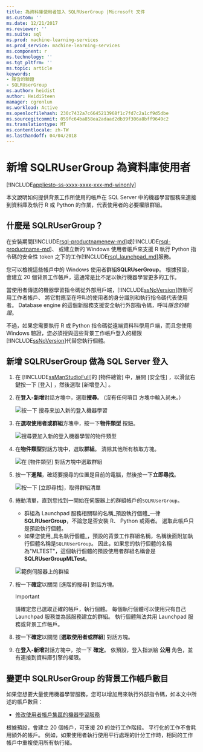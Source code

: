 ```yaml
---
title: 為資料庫使用者加入 SQLRUserGroup |Microsoft 文件
ms.custom: ''
ms.date: 12/21/2017
ms.reviewer: ''
ms.suite: sql
ms.prod: machine-learning-services
ms.prod_service: machine-learning-services
ms.component: r
ms.technology: ''
ms.tgt_pltfrm: ''
ms.topic: article
keywords:
- 隱含的驗證
- SQLRUserGroup
ms.author: heidist
author: HeidiSteen
manager: cgronlun
ms.workload: Active
ms.openlocfilehash: 230c7432a7c6645213968f1c7fd7c2a1cf9d5dbe
ms.sourcegitcommit: 059fc64ba858ea2adaad2db39f306a8bff9649c2
ms.translationtype: MT
ms.contentlocale: zh-TW
ms.lasthandoff: 04/04/2018
---
```

# <a name="add-sqlrusergroup-as-a-database-user"></a>新增 SQLRUserGroup 為資料庫使用者
[!INCLUDE[appliesto-ss-xxxx-xxxx-xxx-md-winonly](../../includes/appliesto-ss-xxxx-xxxx-xxx-md-winonly.md)]

本文說明如何提供背景工作所使用的帳戶在 SQL Server 中的機器學習服務來連接到資料庫及執行 R 或 Python 的作業，代表使用者的必要權限群組。

## <a name="what-is-sqlrusergroup"></a>什麼是 SQLRUserGroup？

在安裝期間[!INCLUDE[rsql-productnamenew-md](../../includes/rsql-productnamenew-md.md)]或[!INCLUDE[rsql-productname-md](../../includes/rsql-productname-md.md)]、 或建立新的 Windows 使用者帳戶來支援 R 執行 Python 指令碼的安全性 token 之下的工作[!INCLUDE[rsql_launchpad_md](../../includes/rsql-launchpad-md.md)]服務。

您可以檢視這些帳戶中的 Windows 使用者群組**SQLRUserGroup**。 根據預設，會建立 20 個背景工作帳戶，這通常是比不足以執行機器學習更多的工作。

當使用者傳送的機器學習指令碼從外部用戶端，[!INCLUDE[ssNoVersion](../../includes/ssnoversion-md.md)]啟動可用工作者帳戶、 將它對應至在呼叫的使用者的身分識別和執行指令碼代表使用者。 Database engine 的這個新服務支援安全執行外部指令碼，呼叫*隱含的驗證*。

不過，如果您需要執行 R 或 Python 指令碼從遠端資料科學用戶端，而且您使用 Windows 驗證，您必須授與這些背景工作帳戶登入的權限[!INCLUDE[ssNoVersion](../../includes/ssnoversion-md.md)]代替您執行個體。

## <a name="add-sqlrusergroup-as-a-sql-server-login"></a>新增 SQLRUserGroup 做為 SQL Server 登入

1. 在 [!INCLUDE[ssManStudioFull](../../includes/ssmanstudiofull-md.md)]的 [物件總管] 中，展開 [安全性] ，以滑鼠右鍵按一下 [登入] ，然後選取 [新增登入] 。

2. 在**登入-新增**對話方塊中，選取**搜尋**。 (沒有任何項目 方塊中輸入尚未。）
    
     ![按一下 搜尋来加入新的登入機器學習](media/implied-auth-login1.png "按一下要加入新的登入機器學習的搜尋")

3. 在**選取使用者或群組**方塊中，按一下**物件類型** 按鈕。

     ![搜尋要加入新的登入機器學習的物件類型](media/implied-auth-login2.png "搜尋要加入新的登入機器學習的物件類型")

4. 在**物件類型**對話方塊中，選取**群組**。 清除其他所有核取方塊。

     ![在 [物件類型] 對話方塊中選取群組](media/implied-auth-login3.png "物件類型 對話方塊中選取的群組")

4. 按一下**進階**，確認要搜尋的位置是目前的電腦，然後按一下**立即尋找**。

     ![按一下 [立即尋找]，取得群組清單](media/implied-auth-login4.png "按一下 [立即尋找]，取得群組清單")

5. 捲動清單，直到您找到一開始在伺服器上的群組帳戶的`SQLRUserGroup`。
    
    + 群組為 Launchpad 服務相關聯的名稱_預設執行個體_一律**SQLRUserGroup**，不論您是否安裝 R、 Python 或兩者。 選取此帳戶只是預設執行個體。
    + 如果您使用_具名執行個體_，預設的背景工作群組名稱，名稱後面附加執行個體名稱是`SQLRUserGroup`。 因此，如果您的執行個體的名稱為"MLTEST"，這個執行個體的預設使用者群組名稱會是**SQLRUserGroupMLTest**。
 
     ![範例伺服器上的群組](media/implied-auth-login5.png "範例伺服器上的群組")
   
5. 按一下**確定**以關閉 [進階的搜尋] 對話方塊。

    > [!IMPORTANT]
    > 請確定您已選取正確的帳戶，執行個體。 每個執行個體可以使用只有自己 Launchpad 服務並為該服務建立的群組。 執行個體無法共用 Launchpad 服務或背景工作帳戶。

6. 按一下**確定**以關閉 [**選取使用者或群組**] 對話方塊。

7. 在**登入-新增**對話方塊中，按一下 **確定**。 依預設，登入指派給 **公用** 角色，並有連接到資料庫引擎的權限。

## <a name="change-the-number-of-worker-accounts-in-sqlrusergroup"></a>變更中 SQLRUserGroup 的背景工作帳戶數目

如果您想要大量使用機器學習服務，您可以增加用來執行外部指令碼，如本文中所述的帳戶數目： 

+ [修改使用者帳戶集區的機器學習服務](modify-the-user-account-pool-for-sql-server-r-services.md)

根據預設，會建立 20 個帳戶，可支援 20 的並行工作階段。 平行化的工作不會耗用額外的帳戶。 例如，如果使用者執行使用平行處理的計分工作時，相同的工作帳戶中重複使用所有執行緒。

